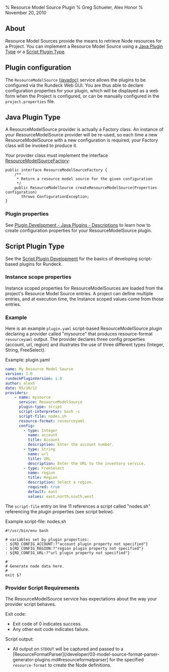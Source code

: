 % Resource Model Source Plugin
% Greg Schueler, Alex Honor
% November 20, 2010

## About

Resource Model Sources provide the means to retrieve Node resources for a Project.
You can implement a Resource Model Source using a [Java Plugin Type](#java-plugin-type)
or a [Script Plugin Type](#script-plugin-type).

## Plugin configuration

The `ResourceModelSource`
[(javadoc)](${javadocbase}/com/dtolabs/rundeck/core/resources/ResourceModelSource.html) service allows the plugins to be configured via the Rundeck Web GUI. You are thus able to declare configuration properties for
your plugin, which will be displayed as a web form when the Project is configured, or can be manually configured in the `project.properties` file.


## Java Plugin Type

A ResourceModelSource provider is actually a Factory class.
An instance of your ResourceModelSource provider will be
re-used, so each time a new ResourceModelSource with a new configuration is required,
your Factory class will be invoked to produce it.

Your provider class must implement the interface
[ResourceModelSourceFactory](${javadocbase}/com/dtolabs/rundeck/core/resources/ResourceModelSourceFactory.html):

~~~~~~{.java}
public interface ResourceModelSourceFactory {
    /**
     * Return a resource model source for the given configuration
     */
    public ResourceModelSource createResourceModelSource(Properties configuration)
       throws ConfigurationException;
}
~~~~~~~~~


### Plugin properties

See [Plugin Development - Java Plugins - Descriptions](/developer/01-plugin-development.md#plugin-descriptions)
to learn how to create configuration properties for your ResourceModelSource plugin.

## Script Plugin Type

See the [Script Plugin Development](/developer/01-plugin-development.md#script-plugin-development)
for the basics of developing script-based plugins for Rundeck.

### Instance scope properties

Instance scoped properties for ResourceModelSources are loaded from the project's Resource Model Source entries.  A project can define multiple entries, and at execution time, the Instance scoped values come from those entries.

### Example

Here is an example `plugin.yaml` script-based ResourceModelSource plugin
declaring a provider called "mysource" that produces resource-format `resourceyaml` output.
The provider declares three config properties (account, url, region)
and illustrates the use
of three different types (Integer, String, FreeSelect).

Example: plugin.yaml

~~~~~~ {.yaml .numberLines}
name: My Resource Model Source
version: 1.0
rundeckPluginVersion: 1.0
author: alexh
date: 05/10/12
providers:
    - name: mysource
      service: ResourceModelSource
      plugin-type: script
      script-interpreter: bash -c
      script-file: nodes.sh
      resource-format: resourceyaml
      config:
        - type: Integer
          name: account
          title: Account
          description: Enter the account number.
        - type: String
          name: url
          title: URL
          description: Enter the URL to the inventory service.
        - type: FreeSelect
          name: region
          title: Region
          description: Select a region.
          required: true
          default: east
          values: east,north,south,west
~~~~~~~~~~

The `script-file` entry on line 11 references a script called "nodes.sh" referencing
the plugin properties (see script below).

Example script-file: nodes.sh

~~~~~~~ {.bash}
#!/usr/bin/env bash

# variables set by plugin properties:
: ${RD_CONFIG_ACCOUNT:?"account plugin property not specified"}
: ${RD_CONFIG_REGION:?"region plugin property not specified"}
: ${RD_CONFIG_URL:?"url plugin property not specified"}

#
# Generate node data here.
#
exit $?
~~~~~~~~~~~

### Provider Script Requirements

The ResourceModelSource service has expectations about the way your provider script behaves.

Exit code:

* Exit code of 0 indicates success.
* Any other exit code indicates failure.


Script output:

* All output on `STDOUT` will be captured and passed to a
[ResourceFormatParser](/developer/03-model-source-format-parser-generator-plugins.md#resourceformatparser] for the specified `resource-format` to create the Node definitions.

